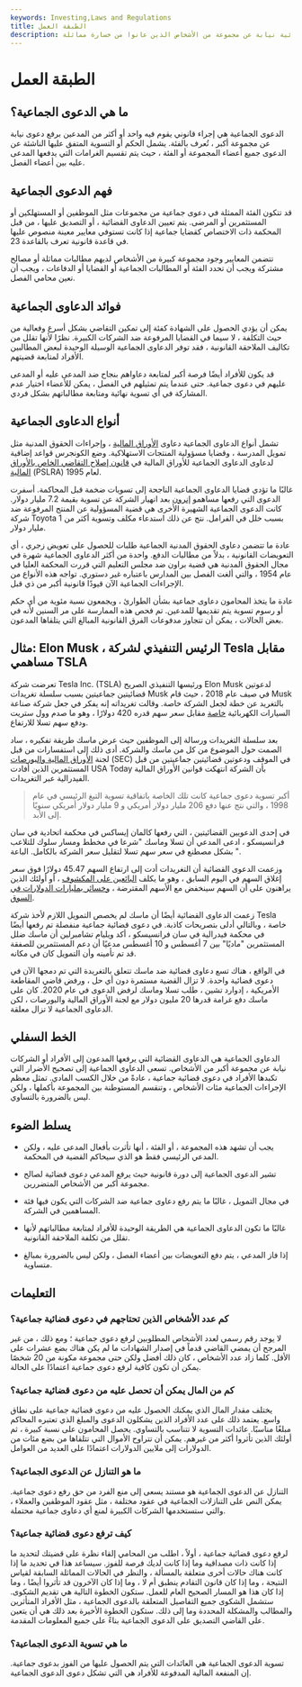 ```yaml
---
keywords: Investing,Laws and Regulations
title: الطبقة العمل
description: الدعوى الجماعية هي دورة قانونية يرفع فيها المدعي دعوى قضائية نيابة عن مجموعة من الأشخاص الذين عانوا من خسارة مماثلة.
---
```


# الطبقة العمل
## ما هي الدعوى الجماعية؟

الدعوى الجماعية هي إجراء قانوني يقوم فيه واحد أو أكثر من المدعين برفع دعوى نيابة عن مجموعة أكبر ، تُعرف بالفئة. يشمل الحكم أو التسوية المتفق عليها الناشئة عن الدعوى جميع أعضاء المجموعة أو الفئة ، حيث يتم تقسيم الغرامات التي يدفعها المدعى عليه بين أعضاء الفصل.

## فهم الدعوى الجماعية

قد تتكون الفئة الممثلة في دعوى جماعية من مجموعات مثل الموظفين أو المستهلكين أو المستثمرين أو المرضى. يتم تعيين الدعاوى القضائية ، أو التصديق عليها ، من قبل المحكمة ذات الاختصاص كقضايا جماعية إذا كانت تستوفي معايير معينة منصوص عليها في قاعدة قانونية تعرف بالقاعدة 23.

تتضمن المعايير وجود مجموعة كبيرة من الأشخاص لديهم مطالبات مماثلة أو مصالح مشتركة ويجب أن تحدد الفئة أو المطالبات الجماعية أو القضايا أو الدفاعات ، ويجب أن تعين محامي الفصل.

## فوائد الدعاوى الجماعية

يمكن أن يؤدي الحصول على الشهادة كفئة إلى تمكين التقاضي بشكل أسرع وفعالية من حيث التكلفة ، لا سيما في القضايا المرفوعة ضد الشركات الكبيرة. نظرًا لأنها تقلل من تكاليف الملاحقة القانونية ، فقد توفر الدعاوى الجماعية الوسيلة الوحيدة لبعض المطالبين الأفراد لمتابعة قضيتهم.

قد يكون للأفراد أيضًا فرصة أكبر لمتابعة دعاواهم بنجاح ضد المدعى عليه أو المدعى عليهم في دعوى جماعية. حتى عندما يتم تمثيلهم في الفصل ، يمكن للأعضاء اختيار عدم المشاركة في أي تسوية نهائية ومتابعة مطالباتهم بشكل فردي.

## أنواع الدعاوى الجماعية

تشمل أنواع الدعاوى الجماعية دعاوى [الأوراق المالية](/security) ، وإجراءات الحقوق المدنية مثل تمويل المدرسة ، وقضايا مسؤولية المنتجات الاستهلاكية. وضع الكونجرس قواعد إضافية لدعاوى الدعاوى الجماعية للأوراق المالية في [قانون إصلاح التقاضي الخاص بالأوراق المالية](/pslra) (PSLRA) لعام 1995.

غالبًا ما تؤدي قضايا الدعاوى الجماعية الناجحة إلى تسويات ضخمة قبل المحاكمة. أسفرت الدعوى التي رفعها مساهمو [إنرون](/enron) بعد انهيار الشركة عن تسوية بقيمة 7.2 مليار دولار. كانت الدعوى الجماعية الشهيرة الأخرى هي قضية المسؤولية عن المنتج المرفوعة ضد شركة Toyota بسبب خلل في الفرامل. نتج عن ذلك استدعاء مكلف وتسوية أكثر من 1 مليار دولار.

عادة ما تتضمن دعاوى الحقوق المدنية الجماعية طلبات للحصول على تعويض زجري ، أي التعويضات القانونية ، بدلاً من مطالبات الدفع. واحدة من أكثر الدعاوى الجماعية شهرة في مجال الحقوق المدنية هي قضية براون ضد مجلس التعليم التي قررت المحكمة العليا في عام 1954 ، والتي ألغت الفصل بين المدارس باعتباره غير دستوري. تواجه هذه الأنواع من الإجراءات الجماعية الآن قيودًا قانونية أكبر من ذي قبل.

عادة ما يتخذ المحامون دعاوى جماعية بشأن الطوارئ ، ويجمعون نسبة مئوية من أي حكم أو رسوم تسوية يتم تقديمها للمدعين. تم فحص هذه الممارسة على مر السنين لأنه في بعض الحالات ، يمكن أن تتجاوز مدفوعات الفرق القانونية المبالغ التي يتلقاها المدعون.

## مثال: Elon Musk ، الرئيس التنفيذي لشركة Tesla مقابل مساهمي TSLA

تعرضت شركة Tesla Inc. (TSLA) ورئيسها التنفيذي الصريح Elon Musk لدعوتين قضائيتين جماعيتين بسبب سلسلة تغريدات Musk في صيف عام 2018 ، حيث قام Musk بالتغريد عن خطة لجعل الشركة خاصة. وقالت تغريداته إنه يفكر في جعل شركة صناعة السيارات الكهربائية [خاصة](/going-private) مقابل سعر سهم قدره 420 دولارًا ، وهو ما صدم وول ستريت ودفع سهم تسلا للارتفاع.

بعد سلسلة التغريدات ورسالة إلى الموظفين حيث عرض ماسك طريقة تفكيره ، ساد الصمت حول الموضوع من كل من ماسك والشركة. أدى ذلك إلى استفسارات من قبل لجنة [الأوراق المالية والبورصات](/sec) (SEC) في الموقف ودعوتين قضائيتين جماعيتين من قبل المستثمرين الذين أفادت USA Today بأن الشركة انتهكت قوانين الأوراق المالية الفيدرالية عبر التغريدات.

> أكبر تسوية دعوى جماعية كانت تلك الخاصة باتفاقية تسوية التبغ الرئيسي في عام 1998 ، والتي نتج عنها دفع 206 مليار دولار أمريكي و 9 مليار دولار أمريكي سنويًا إلى الأبد.

>

في إحدى الدعويين القضائيتين ، التي رفعها كالمان إيساكس في محكمة اتحادية في سان فرانسيسكو ، ادعى المدعي أن تسلا وماسك "شرعا في مخطط ومسار سلوك للتلاعب بشكل مصطنع في سعر سهم تسلا لتقليل سعر الشركة بالكامل. الباعة ".

وزعمت الدعوى القضائية أن التغريدات أدت إلى ارتفاع السهم 45.47 دولارًا فوق سعر إغلاق السهم في اليوم السابق ، وهو ما يكلف [البائعين على المكشوف](/shortselling) ، أو أولئك الذين يراهنون على أن السهم سينخفض مع الأسهم المقترضة ، [وخسائر بمليارات الدولارات في السوق](/mark-to-market-losses).

زعمت الدعاوى القضائية أيضًا أن ماسك لم يخصص التمويل اللازم لأخذ شركة Tesla خاصة ، وبالتالي أدلى بتصريحات كاذبة. في دعوى قضائية جماعية منفصلة تم رفعها أيضًا في محكمة فيدرالية في سان فرانسيسكو ، أكد ويليام تشامبرلين أن ماسك ضلل المستثمرين "ماديًا" بين 7 أغسطس و 10 أغسطس مدعيًا أن دعم المستثمرين للصفقة قد تم تأمينه وأن التمويل كان في مكانه.

في الواقع ، هناك تسع دعاوى قضائية ضد ماسك تتعلق بالتغريدة التي تم دمجها الآن في دعوى قضائية واحدة. لا تزال القضية مستمرة دون أي حل ، ورفض قاضي المقاطعة الأمريكية ، إدوارد تشين ، طلب تسلا وماسك لرفض الدعوى في عام 2020. كان على ماسك دفع غرامة قدرها 20 مليون دولار مع لجنة الأوراق المالية والبورصات ، لكن الدعاوى الجماعية لا تزال معلقة.

## الخط السفلي

الدعاوى الجماعية هي الدعاوى القضائية التي يرفعها المدعون إلى الأفراد أو الشركات نيابة عن مجموعة أكبر من الأشخاص. تسعى الدعاوى الجماعية إلى تصحيح الأضرار التي تكبدها الأفراد في دعوى قضائية جماعية ، عادةً من خلال الكسب المادي. تمثل معظم الإجراءات الجماعية مئات الأشخاص ، وتنقسم المستوطنة بين المجموعة بأكملها ، ولكن ليس بالضرورة بالتساوي.

## يسلط الضوء

- يجب أن تشهد هذه المجموعة ، أو الفئة ، أنها تأثرت بأفعال المدعى عليه ، ولكن المدعي الرئيسي فقط هو الذي سيحاكم القضية في المحكمة.

- تشير الدعوى الجماعية إلى دورة قانونية حيث يرفع المدعي دعوى قضائية لصالح مجموعة أكبر من الأشخاص المتضررين.

- في مجال التمويل ، غالبًا ما يتم رفع دعاوى جماعية ضد الشركات التي يكون فيها فئة المساهمين في الشركة.

- غالبًا ما تكون الدعاوى الجماعية هي الطريقة الوحيدة للأفراد لمتابعة مطالباتهم لأنها تقلل من تكلفة الملاحقة القانونية.

- إذا فاز المدعي ، يتم دفع التعويضات بين أعضاء الفصل ، ولكن ليس بالضرورة بمبالغ متساوية.

## التعليمات

### كم عدد الأشخاص الذين تحتاجهم في دعوى قضائية جماعية؟

لا يوجد رقم رسمي لعدد الأشخاص المطلوبين لرفع دعوى جماعية ؛ ومع ذلك ، من غير المرجح أن يمضي القاضي قدماً في إصدار الشهادات ما لم يكن هناك بضع عشرات على الأقل. كلما زاد عدد الأشخاص ، كان ذلك أفضل ولكن حتى مجموعة مكونة من 20 شخصًا يمكن أن تكون كافية لرفع دعوى جماعية اعتمادًا على الحالة.

### كم من المال يمكن أن تحصل عليه من دعوى قضائية جماعية؟

يختلف مقدار المال الذي يمكنك الحصول عليه من دعوى قضائية جماعية على نطاق واسع. يعتمد ذلك على عدد الأفراد الذين يشكلون الدعوى والمبلغ الذي تعتبره المحاكم مبلغًا مناسبًا. عائدات التسوية لا تتناسب بالتساوي. يحصل المحامون على نسبة كبيرة ، ثم أولئك الذين تأثروا أكثر من غيرهم. يمكن أن تتراوح الأموال التي تتلقاها من بضع مئات من الدولارات إلى ملايين الدولارات اعتمادًا على العديد من العوامل.

### ما هو التنازل عن الدعوى الجماعية؟

التنازل عن الدعوى الجماعية هو مستند يسعى إلى منع الفرد من حق رفع دعوى جماعية. يمكن النص على التنازلات الجماعية في عقود مختلفة ، مثل عقود الموظفين والعملاء ، والتي ستستخدمها الشركات الكبيرة لمنع أي دعاوى جماعية محتملة.

### كيف ترفع دعوى قضائية جماعية؟

لرفع دعوى قضائية جماعية ، أولاً ، اطلب من المحامي إلقاء نظرة على قضيتك لتحديد ما إذا كانت ذات مصداقية وما إذا كانت لديك فرصة للفوز. سيساعد هذا في تحديد ما إذا كانت هناك حالات أخرى متعلقة بالمسألة ، والنظر في الحالات المماثلة السابقة لقياس النتيجة ، وما إذا كان قانون التقادم ينطبق أم لا ، وما إذا كان الآخرون قد تأثروا أيضًا ، وما إذا كان هذا هو المسار الصحيح العام للعمل. ستكون الخطوة التالية هي تقديم الشكوى. ستشمل الشكوى جميع التفاصيل المتعلقة بالدعوى الجماعية ، مثل الأفراد المتأثرين والمطالب والمشكلة المحددة وما إلى ذلك. ستكون الخطوة الأخيرة بعد ذلك هي أن يتعين على القاضي التصديق على الدعوى الجماعية بناءً على جميع المعلومات المقدمة.

### ما هي تسوية الدعوى الجماعية؟

تسوية الدعوى الجماعية هي العائدات التي يتم الحصول عليها من الفوز بدعوى جماعية. إن المنفعة المالية المدفوعة للأفراد هي التي تشكل دعوى الدعوى الجماعية.

